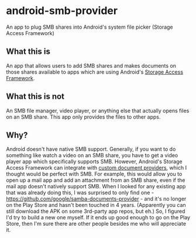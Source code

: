 # android-smb-provider
An app to plug SMB shares into Android's system file picker (Storage Access Framework)

## What this is
An app that allows users to add SMB shares and makes documents on those shares available to apps which are using
Android's [Storage Access Framework](https://developer.android.com/guide/topics/providers/document-provider).

## What this is not
An SMB file manager, video player, or anything else that actually opens files on an SMB share. This app only provides the files to other apps.

## Why?
Android doesn't have native SMB support. Generally, if you want to do something like watch a video on an SMB share, you have to get a video player app which
specifically supports SMB. However, Android's Storage Access Framework can integrate with [custom document providers](https://developer.android.com/guide/topics/providers/create-document-provider),
which I thought would be perfect with SMB. For example, this would allow you to open up a mail app and add an attachment from an SMB share, even if
the mail app doesn't natively support SMB. When I looked for any existing app that was already doing this, I was surprised to only find one
\- https://github.com/google/samba-documents-provider - and it's no longer on the Play Store and hasn't been touched in 4 years.
(Apparently you can still download the APK on some 3rd-party app repos, but eh.) So, I figured I'd try to build a new one myself. If it ends up good enough to
go on the Play Store, then I'm sure there are other people besides me who will appreciate it.

